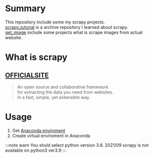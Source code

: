 # Summary
This repository include some my scrapy projects.<br>
[scrapy_tutorial](https://github.com/n20010/scrapy_projects/tree/main/scrapy_tutorial) is a archive repository I learned about scrapy.<br>
[get_image](https://github.com/n20010/scrapy_projects/tree/main/get_image) include some projects what is scrape images from actual website.<br>

# What is scrapy
## [OFFICIALSITE](https://scrapy.org)
>An open source and collaborative framework<br> 
>for extracting the data you need from websites.<br>
>In a fast, simple, yet extensible way.<br>

# Usage
1. Get [Anaconda enviroment](https://www.anaconda.com/products/individual#Downloads)
2. Create virtual enviroment in Anaconda

:::note warn
You shuld select python version 3.8.
2021/09 scrapy is not available on python3 ver3.9
:::